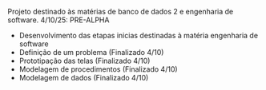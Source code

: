 Projeto destinado às matérias de banco de dados 2 e engenharia de software.
4/10/25:
	PRE-ALPHA
- Desenvolvimento das etapas inicias destinadas à matéria engenharia de software
 - Definição de um problema (Finalizado 4/10)
 - Prototipação das telas (Finalizado 4/10)
 - Modelagem de procedimentos (Finalizado 4/10) 
 - Modelagem de dados (Finalizado 4/10)
